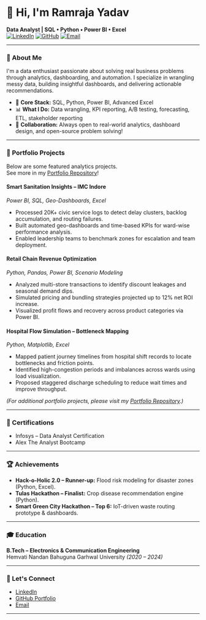 # 👋 Hi, I'm Ramraja Yadav

**Data Analyst | SQL • Python • Power BI • Excel**  
[![LinkedIn](https://img.shields.io/badge/LinkedIn-blue?logo=linkedin)](https://linkedin.com/in/ramrajayadav)
[![GitHub](https://img.shields.io/badge/Portfolio-181717?logo=github)](https://github.com/imramraja/portfolio)
[![Email](https://img.shields.io/badge/Email-D14836?logo=gmail&logoColor=white)](mailto:yadavramraja@outlook.com)

---

### 🚀 About Me

I'm a data enthusiast passionate about solving real business problems through analytics, dashboarding, and automation. I specialize in wrangling messy data, building insightful dashboards, and delivering actionable recommendations.

- 🧩 **Core Stack:** SQL, Python, Power BI, Advanced Excel
- 📊 **What I Do:** Data wrangling, KPI reporting, A/B testing, forecasting, ETL, stakeholder reporting
- 🤝 **Collaboration:** Always open to real-world analytics, dashboard design, and open-source problem solving!

---

### 📁 Portfolio Projects

Below are some featured analytics projects.  
See more in my [Portfolio Repository](https://github.com/imramraja/portfolio)!

#### Smart Sanitation Insights – IMC Indore
*Power BI, SQL, Geo-Dashboards, Excel*  
- Processed 20K+ civic service logs to detect delay clusters, backlog accumulation, and routing failures.
- Built automated geo-dashboards and time-based KPIs for ward-wise performance analysis.
- Enabled leadership teams to benchmark zones for escalation and team deployment.

#### Retail Chain Revenue Optimization
*Python, Pandas, Power BI, Scenario Modeling*  
- Analyzed multi-store transactions to identify discount leakages and seasonal demand dips.
- Simulated pricing and bundling strategies projected up to 12% net ROI increase.
- Visualized profit flows and recovery across product categories via Power BI.

#### Hospital Flow Simulation – Bottleneck Mapping
*Python, Matplotlib, Excel*  
- Mapped patient journey timelines from hospital shift records to locate bottlenecks and friction points.
- Identified high-congestion periods and imbalances across wards using load visualization.
- Proposed staggered discharge scheduling to reduce wait times and improve throughput.

*(For additional portfolio projects, please visit my [Portfolio Repository](https://github.com/imramraja/portfolio).)*

---

### 🏅 Certifications

- Infosys – Data Analyst Certification
- Alex The Analyst Bootcamp

---

### 🏆 Achievements

- **Hack-o-Holic 2.0 – Runner-up:** Flood risk modeling for disaster zones (Python, Excel).
- **Tulas Hackathon – Finalist:** Crop disease recommendation engine (Python).
- **Smart Green City Hackathon – Top 6:** IoT-driven waste routing prototype & dashboards.

---

### 🎓 Education

**B.Tech – Electronics & Communication Engineering**  
Hemvati Nandan Bahuguna Garhwal University *(2020 – 2024)*

---

### 💬 Let's Connect

- [LinkedIn](https://linkedin.com/in/ramrajayadav)
- [GitHub Portfolio](https://github.com/imramraja/portfolio)
- [Email](mailto:yadavramraja@outlook.com)

---
